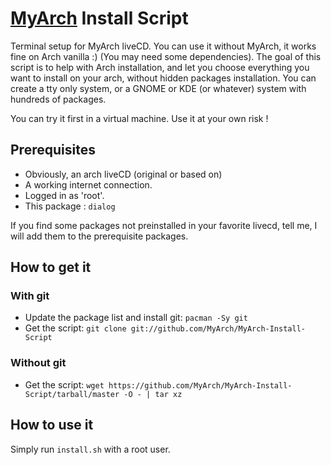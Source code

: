 # [MyArch](https://github.com/Nandicre/MyArch) Install Script

Terminal setup for MyArch liveCD. You can use it without MyArch, it works fine
 on Arch vanilla :) (You may need some dependencies). The goal of
 this script is to help with Arch installation, and let you choose everything you
 want to install on your arch, without hidden packages installation. You can
 create a tty only system, or a GNOME or KDE (or whatever) system with hundreds
 of packages.

You can try it first in a virtual machine. Use it at your own risk !

## Prerequisites

- Obviously, an arch liveCD (original or based on)
- A working internet connection.
- Logged in as 'root'.
- This package : `dialog`

If you find some packages not preinstalled in your favorite livecd, tell me, I will
 add them to the prerequisite packages.

## How to get it
### With git
- Update the package list and install git: `pacman -Sy git`
- Get the script: `git clone git://github.com/MyArch/MyArch-Install-Script`

### Without git
- Get the script: `wget https://github.com/MyArch/MyArch-Install-Script/tarball/master -O - | tar xz`

## How to use it

Simply run `install.sh` with a root user.
